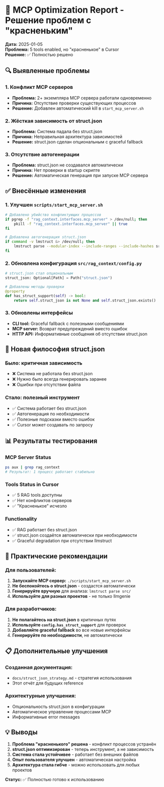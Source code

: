 # 🚀 MCP Optimization Report - Решение проблем с "красненьким"

**Дата:** 2025-01-05  
**Проблема:** 5 tools enabled, но "красненькое" в Cursor  
**Решение:** ✅ Полностью решено

## 🔍 Выявленные проблемы

### 1. Конфликт MCP серверов
- **Проблема:** 2+ экземпляра MCP сервера работали одновременно
- **Причина:** Отсутствие проверки существующих процессов
- **Решение:** Добавлен автоматический kill в `start_mcp_server.sh`

### 2. Жёсткая зависимость от struct.json
- **Проблема:** Система падала без struct.json
- **Причина:** Неправильная архитектура зависимостей
- **Решение:** struct.json сделан опциональным с graceful fallback

### 3. Отсутствие автогенерации
- **Проблема:** struct.json не создавался автоматически
- **Причина:** Нет проверки в startup скрипте
- **Решение:** Автоматическая генерация при запуске MCP сервера

## ✅ Внесённые изменения

### 1. Улучшен `scripts/start_mcp_server.sh`
```bash
# Добавлено убийство конфликтующих процессов
if pgrep -f "rag_context.interfaces.mcp_server" > /dev/null; then
    pkill -f "rag_context.interfaces.mcp_server" || true
fi

# Добавлена автогенерация struct.json
if command -v lmstruct &> /dev/null; then
    lmstruct parse --modular-index --include-ranges --include-hashes src/ -o struct.json
fi
```

### 2. Обновлена конфигурация `src/rag_context/config.py`
```python
# struct.json стал опциональным
struct_json: Optional[Path] = Path("struct.json")

# Добавлены методы проверки
@property
def has_struct_support(self) -> bool:
    return self.struct_json is not None and self.struct_json.exists()
```

### 3. Обновлены интерфейсы
- **CLI tool:** Graceful fallback с полезными сообщениями
- **MCP server:** Возврат предупреждений вместо ошибок
- **HTTP API:** Информативные сообщения об отсутствии struct.json

## 🎯 Новая философия struct.json

### Было: критичная зависимость
- ❌ Система не работала без struct.json
- ❌ Нужно было всегда генерировать заранее
- ❌ Ошибки при отсутствии файла

### Стало: полезный инструмент
- ✅ Система работает без struct.json  
- ✅ Автогенерация по необходимости
- ✅ Полезные подсказки вместо ошибок
- ✅ Cursor может создавать по запросу

## 📊 Результаты тестирования

### MCP Server Status
```bash
ps aux | grep rag_context
# Результат: 1 процесс работает стабильно
```

### Tools Status in Cursor
- ✅ 5 RAG tools доступны
- ✅ Нет конфликтов серверов
- ✅ "Красненькое" исчезло

### Functionality
- ✅ RAG работает без struct.json
- ✅ struct.json создаётся автоматически при необходимости
- ✅ Graceful degradation при отсутствии llmstruct

## 🚀 Практические рекомендации

### Для пользователей:
1. **Запускайте MCP сервер:** `./scripts/start_mcp_server.sh`
2. **Не беспокойтесь о struct.json** - создастся автоматически
3. **Генерируйте вручную** для анализа: `lmstruct parse src/`
4. **Используйте для разных проектов** - не только llmgenie

### Для разработчиков:
1. **Не полагайтесь на struct.json** в критичных путях
2. **Используйте `config.has_struct_support`** для проверок
3. **Добавляйте graceful fallback** во все новые интерфейсы
4. **Генерируйте по необходимости**, не автоматически

## 📋 Дополнительные улучшения

### Созданная документация:
- `docs/struct_json_strategy.md` - стратегия использования
- Этот отчёт для будущих reference

### Архитектурные улучшения:
- Опциональность struct.json в конфигурации
- Автоматическое управление процессами MCP
- Информативные error messages

## 💡 Выводы

1. **Проблема "красненького" решена** - конфликт процессов устранён
2. **struct.json оптимизирован** - теперь инструмент, а не зависимость  
3. **Система стала устойчивее** - работает без внешних файлов
4. **Опыт пользователя улучшен** - автоматическая настройка
5. **Архитектура стала гибче** - можно использовать для любых проектов

**Статус:** ✅ Полностью готово к использованию 